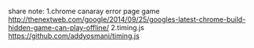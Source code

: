 share note:
1.chrome canaray error page game http://thenextweb.com/google/2014/09/25/googles-latest-chrome-build-hidden-game-can-play-offline/
2.timing.js https://github.com/addyosmani/timing.js
